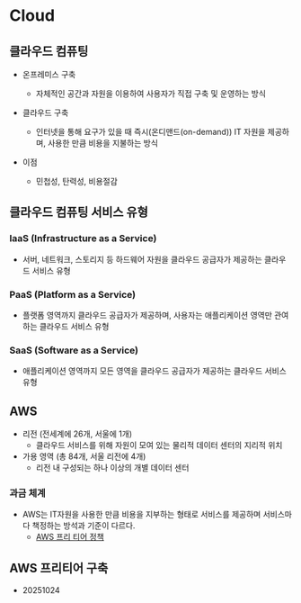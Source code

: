 # Cloud
## 클라우드 컴퓨팅
- 온프레미스 구축
    - 자체적인 공간과 자원을 이용하여 사용자가 직접 구축 및 운영하는 방식

- 클라우드 구축
    - 인터넷을 통해 요구가 있을 때 즉시(온디맨드(on-demand)) IT 자원을 제공하며, 사용한 만큼 비용을 지불하는 방식

- 이점
    - 민첩성, 탄력성, 비용절감

## 클라우드 컴퓨팅 서비스 유형
### IaaS (Infrastructure as a Service)
- 서버, 네트워크, 스토리지 등 하드웨어 자원을 클라우드 공급자가 제공하는 클라우드 서비스 유형

### PaaS (Platform as a Service)
- 플랫폼 영역까지 클라우드 공급자가 제공하며, 사용자는 애플리케이션 영역만 관여하는 클라우드 서비스 유형

### SaaS (Software as a Service)
- 애플리케이션 영역까지 모든 영역을 클라우드 공급자가 제공하는 클라우드 서비스 유형

## AWS
- 리전 (전세계에 26개, 서울에 1개)
    - 클라우드 서비스를 위해 자원이 모여 있는 물리적 데이터 센터의 지리적 위치
- 가용 영역 (총 84개, 서울 리전에 4개)
    - 리전 내 구성되는 하나 이상의 개별 데이터 센터

### 과금 체계
- AWS는 IT자원을 사용한 만큼 비용을 지부하는 형태로 서비스를 제공하며 서비스마다 책정하는 방석과 기준이 다르다.
    - [AWS 프리 티어 정책](https://aws.amazon.com/ko/free/)


## AWS 프리티어 구축
- 20251024